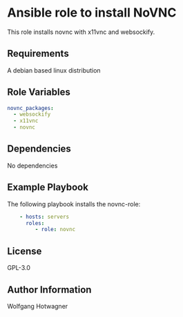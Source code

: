 Ansible role to install NoVNC
=============================

This role installs novnc with x11vnc and websockify.

Requirements
------------

A debian based linux distribution

Role Variables
--------------

```yaml
novnc_packages:
  - websockify
  - x11vnc
  - novnc
```

Dependencies
------------

No dependencies

Example Playbook
----------------

The following playbook installs the novnc-role:

```yaml
    - hosts: servers
      roles:
         - role: novnc
```

License
-------

GPL-3.0

Author Information
------------------

Wolfgang Hotwagner
